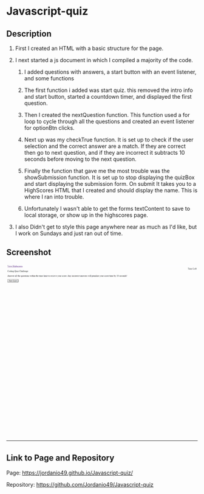 # Javascript-quiz

## **Description**

1. First I created an HTML with a basic structure for the page.

2. I next started a js document in which I compiled a majority of the code.

    1. I added questions with answers, a start button with an event listener, and some functions

    2. The first function i added was start quiz. this removed the intro info and start button, started a countdown timer, and displayed the first question.

    3. Then I created the nextQuestion function. This function used a for loop to cycle through all the questions and created an event listener for optionBtn clicks.

    4. Next up was my checkTrue function. It is set up to check if the user selection and the correct answer are a match. If they are correct then go to next question, and if they are incorrect it subtracts 10 seconds before moving to the next question. 

    5. Finally the function that gave me the most trouble was the showSubmission function. It is set up to stop displaying the quizBox and start displaying the submission form. On submit It takes you to a HighScores HTML that I created and should display the name. This is where I ran into trouble.

    6. Unfortunately I wasn't able to get the forms textContent to save to local storage, or show up in the highscores page.

3. I also Didn't get to style this page anywhere near as much as I'd like, but I work on Sundays and just ran out of time.

## **Screenshot**

![GIF of my Javascript Quiz](assets/images/javascript-quiz.gif)

## **Link to Page and Repository**

Page: https://jordanio49.github.io/Javascript-quiz/

Repository: https://github.com/Jordanio49/Javascript-quiz